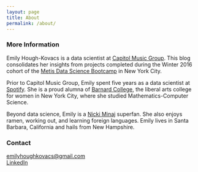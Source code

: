 ```yaml
---
layout: page
title: About
permalink: /about/
---
```


### More Information

Emily Hough-Kovacs is a data scientist at [Capitol Music Group](https://www.universalmusic.com/label/capitol-music-group/). This blog consolidates her insights from projects completed during the Winter 2016 cohort of the [Metis Data Science Bootcamp](https://www.thisismetis.com/bootcamps/online-data-science-bootcamp) in New York City.

Prior to Capitol Music Group, Emily spent five years as a data scientist at [Spotify](https://open.spotify.com/user/emilyhoughkovacs). She is a proud alumna of [Barnard College](https://math.barnard.edu/), the liberal arts college for women in New York City, where she studied Mathematics-Computer Science.

Beyond data science, Emily is a [Nicki Minaj](https://www.youtube.com/watch?v=PzGZamtlRP0) superfan. She also enjoys ramen, working out, and learning foreign languages. Emily lives in Santa Barbara, California and hails from New Hampshire.

### Contact

[emilyhoughkovacs@gmail.com](mailto:emilyhoughkovacs@gmail.com)<br>
[LinkedIn](https://www.linkedin.com/in/emilyhoughkovacs)